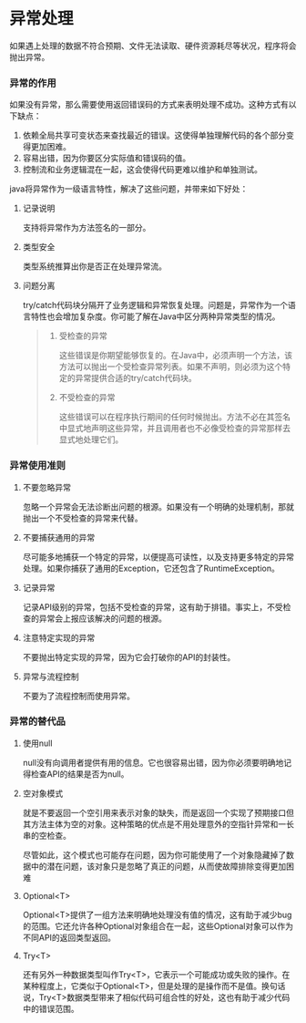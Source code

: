 # 异常处理

如果遇上处理的数据不符合预期、文件无法读取、硬件资源耗尽等状况，程序将会抛出异常。

### 异常的作用

如果没有异常，那么需要使用返回错误码的方式来表明处理不成功。这种方式有以下缺点：

1. 依赖全局共享可变状态来查找最近的错误。这使得单独理解代码的各个部分变得更加困难。
2. 容易出错，因为你要区分实际值和错误码的值。
3. 控制流和业务逻辑混在一起，这会使得代码更难以维护和单独测试。

java将异常作为一级语言特性，解决了这些问题，并带来如下好处：

1. 记录说明

   支持将异常作为方法签名的一部分。

2. 类型安全

   类型系统推算出你是否正在处理异常流。

3. 问题分离

   try/catch代码块分隔开了业务逻辑和异常恢复处理。问题是，异常作为一个语言特性也会增加复杂度。你可能了解在Java中区分两种异常类型的情况。

   > 1. 受检查的异常
   >
   >    这些错误是你期望能够恢复的。在Java中，必须声明一个方法，该方法可以抛出一个受检查异常列表。如果不声明，则必须为这个特定的异常提供合适的try/catch代码块。
   >
   > 2. 不受检查的异常
   >
   >    这些错误可以在程序执行期间的任何时候抛出。方法不必在其签名中显式地声明这些异常，并且调用者也不必像受检查的异常那样去显式地处理它们。

### 异常使用准则

1. 不要忽略异常

   忽略一个异常会无法诊断出问题的根源。如果没有一个明确的处理机制，那就抛出一个不受检查的异常来代替。

2. 不要捕获通用的异常

   尽可能多地捕获一个特定的异常，以便提高可读性，以及支持更多特定的异常处理。如果你捕获了通用的Exception，它还包含了RuntimeException。

3. 记录异常

   记录API级别的异常，包括不受检查的异常，这有助于排错。事实上，不受检查的异常会上报应该解决的问题的根源。

4. 注意特定实现的异常

   不要抛出特定实现的异常，因为它会打破你的API的封装性。

5. 异常与流程控制

   不要为了流程控制而使用异常。

### 异常的替代品

1. 使用null

   null没有向调用者提供有用的信息。它也很容易出错，因为你必须要明确地记得检查API的结果是否为null。

2. 空对象模式

   就是不要返回一个空引用来表示对象的缺失，而是返回一个实现了预期接口但其方法主体为空的对象。这种策略的优点是不用处理意外的空指针异常和一长串的空检查。

   尽管如此，这个模式也可能存在问题，因为你可能使用了一个对象隐藏掉了数据中的潜在问题，该对象只是忽略了真正的问题，从而使故障排除变得更加困难

3. Optional&lt;T&gt;

   Optional&lt;T&gt;提供了一组方法来明确地处理没有值的情况，这有助于减少bug的范围。它还允许各种Optional对象组合在一起，这些Optional对象可以作为不同API的返回类型返回。

4. Try&lt;T&gt;

   还有另外一种数据类型叫作Try&lt;T&gt;，它表示一个可能成功或失败的操作。在某种程度上，它类似于Optional&lt;T&gt;，但是处理的是操作而不是值。换句话说，Try&lt;T&gt;数据类型带来了相似代码可组合性的好处，这也有助于减少代码中的错误范围。